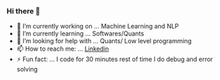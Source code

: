 ### Hi there 👋



- 🔭 I’m currently working on ... Machine Learning and NLP
- 🌱 I’m currently learning ... Softwares/Quants
- 🤔 I’m looking for help with ... Quants/ Low level programming
- 📫 How to reach me: ...
    [Linkedin](https://www.linkedin.com/in/seturaj-matroja-72153721a/)
- ⚡ Fun fact: ... I code for 30 minutes rest of time I do debug and error solving







